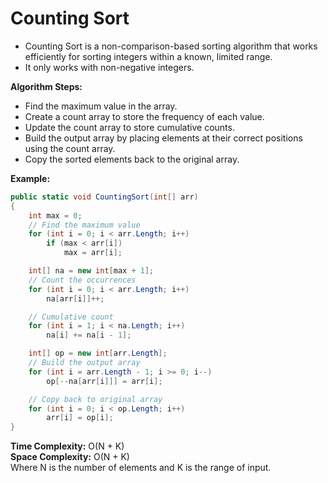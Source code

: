# Counting Sort

- Counting Sort is a non-comparison-based sorting algorithm that works efficiently for sorting integers within a known, limited range.
- It only works with non-negative integers.

**Algorithm Steps:**

- Find the maximum value in the array.
- Create a count array to store the frequency of each value.
- Update the count array to store cumulative counts.
- Build the output array by placing elements at their correct positions using the count array.
- Copy the sorted elements back to the original array.

**Example:**

```csharp
public static void CountingSort(int[] arr)
{
    int max = 0;
    // Find the maximum value
    for (int i = 0; i < arr.Length; i++)
        if (max < arr[i])
            max = arr[i];

    int[] na = new int[max + 1];
    // Count the occurrences
    for (int i = 0; i < arr.Length; i++)
        na[arr[i]]++;

    // Cumulative count
    for (int i = 1; i < na.Length; i++)
        na[i] += na[i - 1];

    int[] op = new int[arr.Length];
    // Build the output array
    for (int i = arr.Length - 1; i >= 0; i--)
        op[--na[arr[i]]] = arr[i];

    // Copy back to original array
    for (int i = 0; i < op.Length; i++)
        arr[i] = op[i];
}
```

**Time Complexity:** O(N + K)  
**Space Complexity:** O(N + K)  
Where N is the number of elements and K is the range of input.
